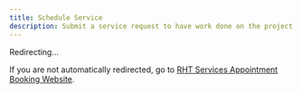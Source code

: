 ```yaml
---
title: Schedule Service
description: Submit a service request to have work done on the project of your choosing
---
```


<meta charset="utf-8">
<meta http-equiv="refresh" content="2;url=https://rhtservices.square.site"/>

Redirecting...

If you are not automatically redirected,
go to [RHT Services Appointment Booking Website](https://rhtservices.square.site).